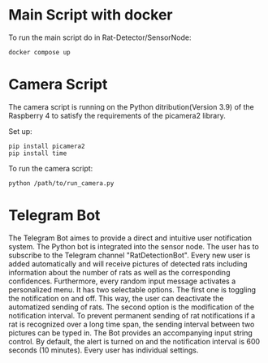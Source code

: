 # Main Script with docker

To run the main script do in Rat-Detector/SensorNode:

```
docker compose up
```

# Camera Script

The camera script is running on the Python ditribution(Version 3.9) of the Raspberry 4 to satisfy the requirements of the picamera2 library.

Set up:

```
pip install picamera2
pip install time
```

To run the camera script:

```
python /path/to/run_camera.py
```

# Telegram Bot

The Telegram Bot aimes to provide a direct and intuitive user notification system. The Python bot is integrated into the sensor node. The user has to subscribe to the Telegram channel "RatDetectionBot". Every new user is added automatically and will receive pictures of detected rats including information about the number of rats as well as the corresponding confidences. Furthermore, every random input message activates a personalized menu. It has two selectable options. The first one is toggling the notification on and off. This way, the user can deactivate the automatized sending of rats. The second option is the modification of the notification interval. To prevent permanent sending of rat notifications if a rat is recognized over a long time span, the sending interval between two pictures can be typed in. The Bot provides an accompanying input string control. By default, the alert is turned on and the notification interval is 600 seconds (10 minutes). Every user has individual settings.  
